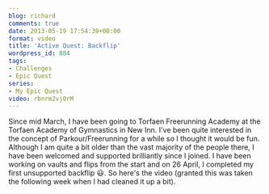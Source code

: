 ```yaml
---
blog: richard
comments: true
date: 2013-05-19 17:54:39+00:00
format: video
title: 'Active Quest: Backflip'
wordpress_id: 884
tags:
- Challenges
- Epic Quest
series:
- My Epic Quest
video: rbnrm2vj0rM
---
```


Since mid March, I have been going to Torfaen Freerunning Academy at the Torfaen Academy of Gymnastics in New Inn. I've
been quite interested in the concept of Parkour/Freerunning for a while so I thought it would be fun. Although I am quite
a bit older than the vast majority of the people there, I have been welcomed and supported brilliantly since I joined. I
have been working on vaults and flips from the start and on 26 April, I completed my first unsupported backflip :smiley:.
So here's the video (granted this was taken the following week when I had cleaned it up a bit).
